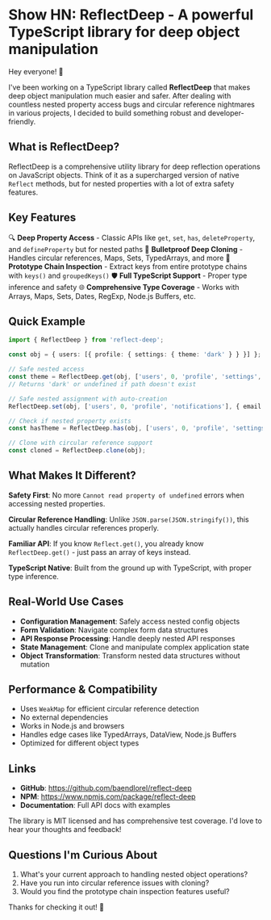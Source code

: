 # Show HN: ReflectDeep - A powerful TypeScript library for deep object manipulation

Hey everyone! 👋

I've been working on a TypeScript library called **ReflectDeep** that makes deep object manipulation much easier and safer. After dealing with countless nested property access bugs and circular reference nightmares in various projects, I decided to build something robust and developer-friendly.

## What is ReflectDeep?

ReflectDeep is a comprehensive utility library for deep reflection operations on JavaScript objects. Think of it as a supercharged version of native `Reflect` methods, but for nested properties with a lot of extra safety features.

## Key Features

🔍 **Deep Property Access** - Classic APIs like `get`, `set`, `has`, `deleteProperty`, and `defineProperty` but for nested paths
🔄 **Bulletproof Deep Cloning** - Handles circular references, Maps, Sets, TypedArrays, and more
🔑 **Prototype Chain Inspection** - Extract keys from entire prototype chains with `keys()` and `groupedKeys()`
🛡️ **Full TypeScript Support** - Proper type inference and safety
🌐 **Comprehensive Type Coverage** - Works with Arrays, Maps, Sets, Dates, RegExp, Node.js Buffers, etc.

## Quick Example

```typescript
import { ReflectDeep } from 'reflect-deep';

const obj = { users: [{ profile: { settings: { theme: 'dark' } } }] };

// Safe nested access
const theme = ReflectDeep.get(obj, ['users', 0, 'profile', 'settings', 'theme']);
// Returns 'dark' or undefined if path doesn't exist

// Safe nested assignment with auto-creation
ReflectDeep.set(obj, ['users', 0, 'profile', 'notifications'], { email: true });

// Check if nested property exists
const hasTheme = ReflectDeep.has(obj, ['users', 0, 'profile', 'settings', 'theme']);

// Clone with circular reference support
const cloned = ReflectDeep.clone(obj);
```

## What Makes It Different?

**Safety First**: No more `Cannot read property of undefined` errors when accessing nested properties.

**Circular Reference Handling**: Unlike `JSON.parse(JSON.stringify())`, this actually handles circular references properly.

**Familiar API**: If you know `Reflect.get()`, you already know `ReflectDeep.get()` - just pass an array of keys instead.

**TypeScript Native**: Built from the ground up with TypeScript, with proper type inference.

## Real-World Use Cases

- **Configuration Management**: Safely access nested config objects
- **Form Validation**: Navigate complex form data structures
- **API Response Processing**: Handle deeply nested API responses
- **State Management**: Clone and manipulate complex application state
- **Object Transformation**: Transform nested data structures without mutation

## Performance & Compatibility

- Uses `WeakMap` for efficient circular reference detection
- No external dependencies
- Works in Node.js and browsers
- Handles edge cases like TypedArrays, DataView, Node.js Buffers
- Optimized for different object types

## Links

- **GitHub**: https://github.com/baendlorel/reflect-deep
- **NPM**: https://www.npmjs.com/package/reflect-deep
- **Documentation**: Full API docs with examples

The library is MIT licensed and has comprehensive test coverage. I'd love to hear your thoughts and feedback!

## Questions I'm Curious About

1. What's your current approach to handling nested object operations?
2. Have you run into circular reference issues with cloning?
3. Would you find the prototype chain inspection features useful?

Thanks for checking it out! 🚀
